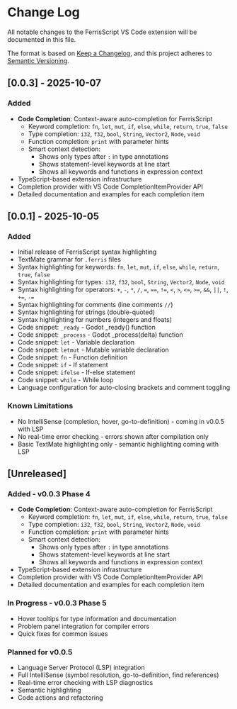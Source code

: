 # Change Log

All notable changes to the FerrisScript VS Code extension will be documented in this file.

The format is based on [Keep a Changelog](https://keepachangelog.com/en/1.0.0/),
and this project adheres to [Semantic Versioning](https://semver.org/spec/v2.0.0.html).

## [0.0.3] - 2025-10-07

### Added

- **Code Completion**: Context-aware auto-completion for FerrisScript
  - Keyword completion: `fn`, `let`, `mut`, `if`, `else`, `while`, `return`, `true`, `false`
  - Type completion: `i32`, `f32`, `bool`, `String`, `Vector2`, `Node`, `void`
  - Function completion: `print` with parameter hints
  - Smart context detection:
    - Shows only types after `:` in type annotations
    - Shows statement-level keywords at line start
    - Shows all keywords and functions in expression context
- TypeScript-based extension infrastructure
- Completion provider with VS Code CompletionItemProvider API
- Detailed documentation and examples for each completion item

## [0.0.1] - 2025-10-05

### Added

- Initial release of FerrisScript syntax highlighting
- TextMate grammar for `.ferris` files
- Syntax highlighting for keywords: `fn`, `let`, `mut`, `if`, `else`, `while`, `return`, `true`, `false`
- Syntax highlighting for types: `i32`, `f32`, `bool`, `String`, `Vector2`, `Node`, `void`
- Syntax highlighting for operators: `+`, `-`, `*`, `/`, `=`, `==`, `!=`, `<`, `>`, `<=`, `>=`, `&&`, `||`, `!`, `+=`, `-=`
- Syntax highlighting for comments (line comments `//`)
- Syntax highlighting for strings (double-quoted)
- Syntax highlighting for numbers (integers and floats)
- Code snippet: `_ready` - Godot _ready() function
- Code snippet: `_process` - Godot _process(delta) function
- Code snippet: `let` - Variable declaration
- Code snippet: `letmut` - Mutable variable declaration
- Code snippet: `fn` - Function definition
- Code snippet: `if` - If statement
- Code snippet: `ifelse` - If-else statement
- Code snippet: `while` - While loop
- Language configuration for auto-closing brackets and comment toggling

### Known Limitations

- No IntelliSense (completion, hover, go-to-definition) - coming in v0.0.5 with LSP
- No real-time error checking - errors shown after compilation only
- Basic TextMate highlighting only - semantic highlighting coming with LSP

## [Unreleased]

### Added - v0.0.3 Phase 4

- **Code Completion**: Context-aware auto-completion for FerrisScript
  - Keyword completion: `fn`, `let`, `mut`, `if`, `else`, `while`, `return`, `true`, `false`
  - Type completion: `i32`, `f32`, `bool`, `String`, `Vector2`, `Node`, `void`
  - Function completion: `print` with parameter hints
  - Smart context detection:
    - Shows only types after `:` in type annotations
    - Shows statement-level keywords at line start
    - Shows all keywords and functions in expression context
- TypeScript-based extension infrastructure
- Completion provider with VS Code CompletionItemProvider API
- Detailed documentation and examples for each completion item

### In Progress - v0.0.3 Phase 5

- Hover tooltips for type information and documentation
- Problem panel integration for compiler errors
- Quick fixes for common issues

### Planned for v0.0.5

- Language Server Protocol (LSP) integration
- Full IntelliSense (symbol resolution, go-to-definition, find references)
- Real-time error checking with LSP diagnostics
- Semantic highlighting
- Code actions and refactoring
